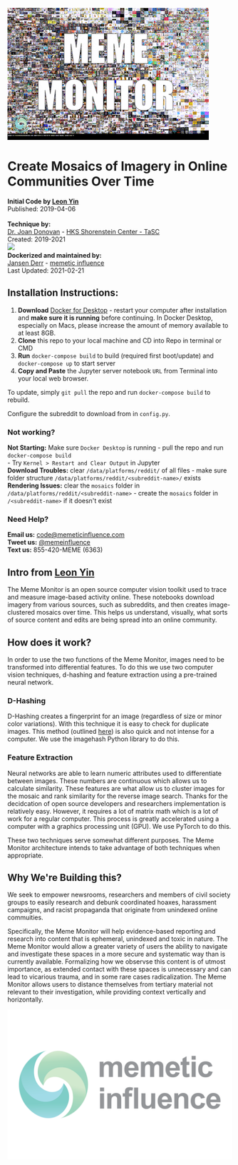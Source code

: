 ![](https://github.com/memeticinfluence/Disinfo-Doppler/blob/master/samples/header.gif?raw=true)

# Create Mosaics of Imagery in Online Communities Over Time<br>

**Initial Code by [Leon Yin](https://github.com/yinleon/Disinfo-Doppler)**<br>
Published: 2019-04-06<br>
<br>
**Technique by:**<br>
[Dr. Joan Donovan](https://www.hks.harvard.edu/faculty/joan-donovan) - [HKS Shorenstein Center - TaSC](https://shorensteincenter.org/programs/technology-social-change/)<br>
Created: 2019-2021<br>
![](https://github.com/memeticinfluence/meme-monitor/blob/master/samples/credits/Harvard%20Kennedy%20School%20-%20Shorenstein%20Center/logo_small.png?raw=true)
<br>
**Dockerized and maintained by:**<br>
[Jansen Derr](https://github.com/jansenderr) - [memetic influence](https://www.memeticinfluence.com)<br>
Last Updated: 2021-02-21
<br>

## Installation Instructions:

1. **Download** [Docker for Desktop](https://www.docker.com/products/docker-desktop) - restart your computer after installation and **make sure it is running** before continuing. In Docker Desktop, especially on Macs, please increase the amount of memory available to at least 8GB.
2. **Clone** this repo to your local machine and CD into Repo in terminal or CMD
3. **Run** `docker-compose build` to build (required first boot/update) and `docker-compose up` to start server 
4. **Copy and Paste** the Jupyter server notebook `URL` from Terminal into your local web browser.

To update, simply `git pull` the repo and run `docker-compose build` to rebuild.

Configure the subreddit to download from in `config.py`.

### Not working?
**Not Starting:** Make sure `Docker Desktop` is running - pull the repo and run `docker-compose build`<br> -  Try `Kernel > Restart and Clear Output` in Jupyter<br>
**Download Troubles:** clear `/data/platforms/reddit/` of all files - make sure folder structure `/data/platforms/reddit/<subreddit-name>/` exists<br>
**Rendering Issues:**  clear the `mosaics` folder in `/data/platforms/reddit/<subreddit-name>` - create the `mosaics` folder in `/<subreddit-name>` if it doesn't exist<br>

### Need Help?
**Email us:** code@memeticinfluence.com<br>
**Tweet us:** [@memeinfluence](https://twitter.com/memeinfluence)<br>
**Text us:**  855-420-MEME (6363)<br>


## **Intro from [Leon Yin](https://github.com/yinleon/Disinfo-Doppler)**<br>
The Meme Monitor is an open source computer vision toolkit used to trace and measure image-based activity online. These notebooks download imagery from various sources, such as subreddits, and then creates image-clustered mosaics over time. This helps us understand, visually, what sorts of source content and edits are being spread into an online community. 

## How does it work?
In order to use the two functions of the Meme Monitor, images need to be transformed into differential features. To do this we use two computer vision techniques, d-hashing and feature extraction using a pre-trained neural network.

### D-Hashing
D-Hashing creates a fingerprint for an image (regardless of size or minor color variations). With this technique it is easy to check for duplicate images. This method (outlined [here](http://www.hackerfactor.com/blog/?/archives/529-Kind-of-Like-That.html)) is also quick and not intense for a computer. We use the imagehash Python library to do this.

### Feature Extraction
Neural networks are able to learn numeric attributes used to differentiate between images. These numbers are continuous which allows us to calculate similarity. These features are what allow us to cluster images for the mosaic and rank similarity for the reverse image search. Thanks for the decidcation of open source developers and researchers implementation is relatively easy. However, it requires a lot of matrix math which is a lot of work for a regular computer. This process is greatly accelerated using a computer with a graphics processing unit (GPU). We use PyTorch to do this.

These two techniques serve somewhat different purposes. The Meme Monitor architecture intends to take advantage of both techniques when appropriate.

## Why We're Building this?
We seek to empower newsrooms, researchers and members of civil society groups to easily research and debunk coordinated hoaxes, harassment campaigns, and racist propaganda that originate from unindexed online commuities.

Specifically, the Meme Monitor will help evidence-based reporting and research into content that is ephemeral, unindexed and toxic in nature. The Meme Monitor would allow a greater variety of users the ability to navigate and investigate these spaces in a more secure and systematic way than is currently available. Formalizing how we observse this content is of utmost importance, as extended contact with these spaces is unnecessary and can lead to vicarious trauma, and in some rare cases radicalization. The Meme Monitor allows users to distance themselves from tertiary material not relevant to their investigation, while providing context vertically and horizontally.

![](https://github.com/memeticinfluence/logos/blob/main/horizontal_transparent.png?raw=true)
